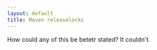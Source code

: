 ```yaml
---
layout: default
title: Maven releaselocks
---
```


How could any of this be betetr stated? It couldn't.